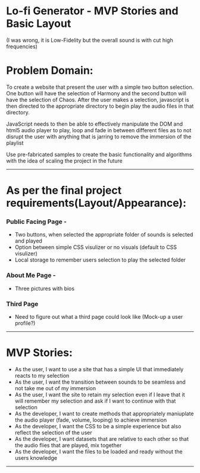 # Lo-fi Generator - MVP Stories and Basic Layout
(I was wrong, it is Low-Fidelity but the overall sound is with cut high frequencies)

# Problem Domain:

To create a website that present the user with a simple two button selection. One button will have the selection of Harmony and the second button
will have the selection of Chaos. After the user makes a selection, javascript is then directed to the appropriate directory to begin play the audio
files in that directory.

JavaScript needs to then be able to effectively manipulate the DOM and html5 audio player to play, loop and fade in between different files as to not
disrupt the user with anything that is jarring to remove the immersion of the playlist

Use pre-fabricated samples to create the basic functionality and algorithms with the idea of scaling the project in the future
***
# As per the final project requirements(Layout/Appearance):

### Public Facing Page - 
* Two buttons, when selected the appropriate folder of sounds is selected and played
* Option between simple CSS visulizer or no visuals (default to CSS visulizer)
* Local storage to remember users selection to play the selected folder

### About Me Page -
* Three pictures with bios

### Third Page
* Need to figure out what a third page could look like (Mock-up a user profile?)
***

# MVP Stories:

* As the user, I want to use a site that has a simple UI that immediately reacts to my selection
* As the user, I want the transition between sounds to be seamless and not take me out of my immersion
* As the user, I want the site to retain my selection even if I leave that it will remember my selection and ask if I want to continue with that selection
* As the developer, I want to create methods that appropriately maniuplate the audio player (fade, volume, looping) to achieve immersion
* As the developer, I want the CSS to be a simple experience but also reflect the selection of the user
* As the developer, I want datasets that are relative to each other so that the audio flies that are played, mix together
* As the developer, I want the files to be loaded and ready without the users knowledge
***


